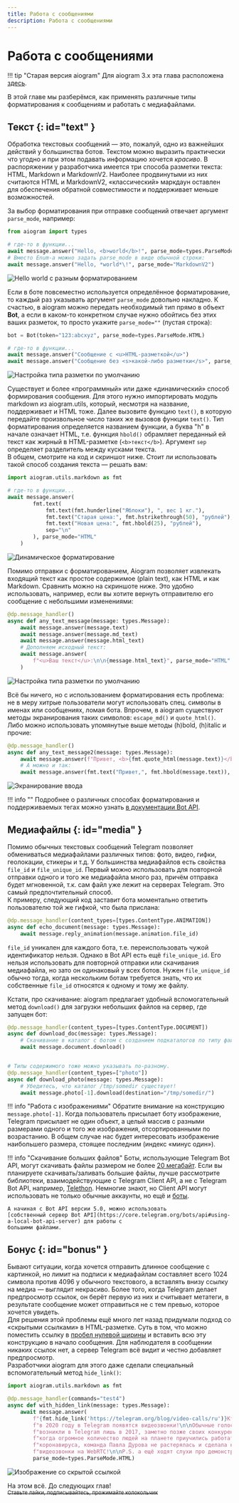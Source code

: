 ```yaml
---
title: Работа с сообщениями
description: Работа с сообщениями
---
```


# Работа с сообщениями

!!! tip "Старая версия aiogram"
    Для aiogram 3.x эта глава расположена [здесь](https://mastergroosha.github.io/aiogram-3-guide/messages/).

В этой главе мы разберёмся, как применять различные типы форматирования к сообщениям и работать с медиафайлами. 

## Текст {: id="text" }
Обработка текстовых сообщений — это, пожалуй, одно из важнейших действий у большинства ботов. Текстом можно выразить 
практически что угодно и при этом подавать информацию хочется _красиво_. В распоряжении у разработчика имеется три способа 
разметки текста: HTML, Markdown и MarkdownV2. Наиболее продвинутыми из них считаются HTML и MarkdownV2, «классический» 
маркдаун оставлен для обеспечения обратной совместимости и поддерживает меньше возможностей.

За выбор форматирования при отправке сообщений отвечает аргумент `parse_mode`, например:
```python
from aiogram import types

# где-то в функции...
await message.answer("Hello, <b>world</b>!", parse_mode=types.ParseMode.HTML)
# Вместо Enum-а можно задать parse_mode в виде обычной строки:
await message.answer("Hello, *world*\!", parse_mode="MarkdownV2")
```

![Hello world с разным форматированием](images/messages/l02_1.png)

Если в боте повсеместно используется определённое форматирование, то каждый раз указывать аргумент `parse_mode` довольно 
накладно. К счастью, в aiogram можно передать необходимый тип прямо в объект **Bot**, а если в каком-то конкретном случае 
нужно обойтись без этих ваших разметок, то просто укажите `parse_mode=""` (пустая строка):


```python
bot = Bot(token="123:abcxyz", parse_mode=types.ParseMode.HTML)

# где-то в функции...
await message.answer("Сообщение с <u>HTML-разметкой</u>")
await message.answer("Сообщение без <s>какой-либо разметки</s>", parse_mode="")
```

![Настройка типа разметки по умолчанию](images/messages/l02_2.png)

Существует и более «программный» или даже «динамический» способ формирования сообщения.
Для этого нужно импортировать модуль markdown из aiogram.utils, который, несмотря на название, поддерживает и HTML тоже.
Далее вызовите функцию `text()`, в которую передайте произвольное число таких же вызовов функции `text()`.
Тип форматирования определяется названием функции, а буква "h" в начале означает HTML, т.е. функция `hbold()` обрамляет 
переданный ей текст как жирный в HTML-разметке (`<b>текст</b>`). Аргумент `sep` определяет разделитель между кусками текста.  
В общем, смотрите на код и скриншот ниже. Стоит ли использовать такой способ создания текста — решать вам:
```python
import aiogram.utils.markdown as fmt

# где-то в функции...
await message.answer(
        fmt.text(
            fmt.text(fmt.hunderline("Яблоки"), ", вес 1 кг."),
            fmt.text("Старая цена:", fmt.hstrikethrough(50), "рублей"),
            fmt.text("Новая цена:", fmt.hbold(25), "рублей"),
            sep="\n"
        ), parse_mode="HTML"
    )
```
![Динамическое форматирование](images/messages/l02_3.png)

Помимо отправки с форматированием, Aiogram позволяет извлекать входящий текст как простое содержимое (plain text), 
как HTML и как Markdown. Сравнить можно на скриншоте ниже. 
Это удобно использовать, например, если вы хотите вернуть отправителю его сообщение с небольшими изменениями:
```python
@dp.message_handler()
async def any_text_message(message: types.Message):
    await message.answer(message.text)
    await message.answer(message.md_text)
    await message.answer(message.html_text)
    # Дополняем исходный текст:
    await message.answer(
        f"<u>Ваш текст</u>:\n\n{message.html_text}", parse_mode="HTML"
    )
```

![Настройка типа разметки по умолчанию](images/messages/l02_4.png)

Всё бы ничего, но с использованием форматирования есть проблема: не в меру хитрые пользователи могут использовать спец. 
символы в именах или сообщениях, ломая бота. Впрочем, в aiogram существуют методы экранирования таких символов: 
`escape_md()` и `quote_html()`. Либо можно использовать упомянутые выше методы (h)bold, (h)italic и прочие:
```python
@dp.message_handler()
async def any_text_message2(message: types.Message):
    await message.answer(f"Привет, <b>{fmt.quote_html(message.text)}</b>", parse_mode=types.ParseMode.HTML)
    # А можно и так:
    await message.answer(fmt.text("Привет,", fmt.hbold(message.text)), parse_mode=types.ParseMode.HTML)
```
![Экранирование ввода](images/messages/l02_5.png)

!!! info ""
    Подробнее о различных способах форматирования и поддерживаемых тегах можно узнать 
    [в документации Bot API](https://core.telegram.org/bots/api#formatting-options).

## Медиафайлы {: id="media" }

Помимо обычных текстовых сообщений Telegram позволяет обмениваться медиафайлами различных типов: фото, видео, гифки, 
геолокации, стикеры и т.д. У большинства медиафайлов есть свойства `file_id` и `file_unique_id`. Первый можно использовать 
для повторной отправки одного и того же медиафайла много раз, причём отправка будет мгновенной, т.к. сам файл уже лежит 
на серверах Telegram. Это самый предпочтительный способ.  
К примеру, следующий код заставит бота моментально ответить пользователю той же гифкой, что была прислана: 

```python
@dp.message_handler(content_types=[types.ContentType.ANIMATION])
async def echo_document(message: types.Message):
    await message.reply_animation(message.animation.file_id)
```

`file_id` уникален для каждого бота, т.е. переиспользовать чужой идентификатор нельзя. Однако в Bot API есть ещё 
`file_unique_id`. Его нельзя использовать для повторной отправки или скачивания медиафайла, но зато он одинаковый у всех 
ботов. Нужен `file_unique_id` обычно тогда, когда нескольким ботам требуется знать, что их собственные `file_id` относятся 
к одному и тому же файлу.

Кстати, про скачивание: aiogram предлагает удобный вспомогательный метод `download()` для загрузки небольших файлов на сервер, 
где запущен бот: 
```python
@dp.message_handler(content_types=[types.ContentType.DOCUMENT])
async def download_doc(message: types.Message):
    # Скачивание в каталог с ботом с созданием подкаталогов по типу файла
    await message.document.download()


# Типы содержимого тоже можно указывать по-разному.
@dp.message_handler(content_types=["photo"])
async def download_photo(message: types.Message):
    # Убедитесь, что каталог /tmp/somedir существует!
    await message.photo[-1].download(destination="/tmp/somedir/")
```

!!! info "Работа с изображениями"
    Обратите внимание на конструкцию `message.photo[-1]`. Когда пользователь присылает боту изображение, Telegram присылает 
    не один объект, а целый массив с разными размерами одного и того же изображения, отсортированными по возрастанию. 
    В общем случае нас будет интересовать изображение наибольшего размера, стоящее последним (индекс «минус один»).

!!! info "Скачивание больших файлов"
    Боты, использующие Telegram Bot API, могут скачивать файлы размером не более [20 мегабайт](https://core.telegram.org/bots/api#getfile). 
    Если вы планируете скачивать/заливать большие файлы, лучше рассмотрите библиотеки, взаимодействующие с 
    Telegram Client API, а не с Telegram Bot API, например, [Telethon](https://docs.telethon.dev/en/latest/index.html). 
    Немногие знают, но Client API могут использовать не только обычные аккаунты, но ещё и 
    [боты](https://docs.telethon.dev/en/latest/concepts/botapi-vs-mtproto.html).
    
    А начиная с Bot API версии 5.0, можно использовать 
    [собственный сервер Bot API](https://core.telegram.org/bots/api#using-a-local-bot-api-server) для работы с 
    большими файлами.
    


## Бонус {: id="bonus" }

Бывают ситуации, когда хочется отправить длинное сообщение с картинкой, но лимит на подписи к медиафайлам составляет 
всего 1024 символа против 4096 у обычного текстового, а вставлять внизу ссылку на медиа — выглядит некрасиво. Более того, 
когда Telegram делает предпросмотр ссылок, он берёт первую из них и считывает метатеги, в результате сообщение может 
отправиться не с тем превью, которое хочется увидеть.  
Для решения этой проблемы ещё много лет назад придумали подход со «скрытыми ссылками» в HTML-разметке. Суть в том, что 
можно поместить ссылку в [пробел нулевой ширины](http://www.fileformat.info/info/unicode/char/200b/index.htm) и вставить 
всю эту конструкцию в начало сообщения. Для наблюдателя в сообщении никаких ссылок нет, а сервер Telegram всё видит и честно 
добавляет предпросмотр.  
Разработчики aiogram для этого даже сделали специальный вспомогательный метод `hide_link()`:
```python
import aiogram.utils.markdown as fmt

@dp.message_handler(commands="test4")
async def with_hidden_link(message: types.Message):
    await message.answer(
        f"{fmt.hide_link('https://telegram.org/blog/video-calls/ru')}Кто бы мог подумать, что "
        f"в 2020 году в Telegram появятся видеозвонки!\n\nОбычные голосовые вызовы "
        f"возникли в Telegram лишь в 2017, заметно позже своих конкурентов. А спустя три года, "
        f"когда огромное количество людей на планете приучились работать из дома из-за эпидемии "
        f"коронавируса, команда Павла Дурова не растерялась и сделала качественные "
        f"видеозвонки на WebRTC!\n\nP.S. а ещё ходят слухи про демонстрацию своего экрана :)",
        parse_mode=types.ParseMode.HTML)
```

![Изображение со скрытой ссылкой](images/messages/l02_6.png)

На этом всё. До следующих глав!  
<s><small>Ставьте лайки, подписывайтесь, прожимайте колокольчик</small></s>